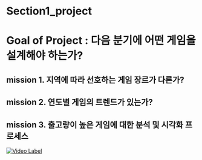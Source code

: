 # Section1_project

# Goal of Project : 다음 분기에 어떤 게임을 설계해야 하는가?

## mission 1. 지역에 따라 선호하는 게임 장르가 다른가?
## mission 2. 연도별 게임의 트렌드가 있는가?
## mission 3. 출고량이 높은 게임에 대한 분석 및 시각화 프로세스

[![Video Label](http://img.youtube.com/vi/rIh_H0eB1O8/0.jpg)](https://youtu.be/rIh_H0eB1O8')
